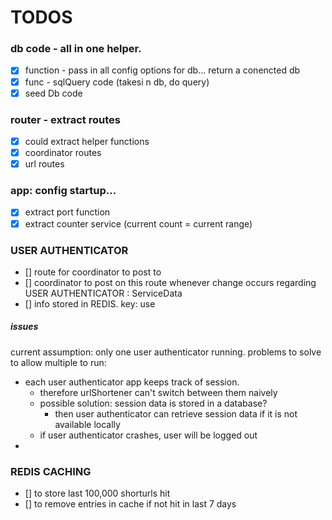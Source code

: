 # TODOS

### db code - all in one helper.
- [x] function - pass in all config options for db... return a conencted db 
- [x] func - sqlQuery code (takesi n db, do query)
- [x] seed Db code

### router - extract routes
- [x] could extract helper functions
- [x] coordinator routes
- [x] url routes

### app:  config startup...
- [x] extract port function
- [x] extract counter service (current count = current range)

### USER AUTHENTICATOR
- [] route for coordinator to post to
- [] coordinator to post on this route whenever change occurs regarding USER AUTHENTICATOR : ServiceData
- [] info stored in REDIS. key: use

##### issues
current assumption: only one user authenticator running.
problems to solve to allow multiple to run:
- each user authenticator app keeps track of session. 
  - therefore urlShortener can't switch between them naively
  - possible solution: session data is stored in a database? 
    - then user authenticator can retrieve session data if it is not available locally
  - if user authenticator crashes, user will be logged out
- 

### REDIS CACHING
- [] to store last 100,000 shorturls hit
- [] to remove entries in cache if not hit in last 7 days
